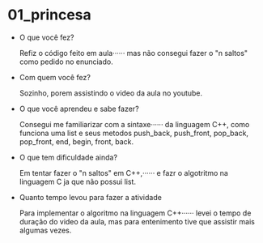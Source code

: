 # 01_princesa

* O que você fez?
	<p>Refiz o código feito em aula······
	mas não consegui fazer o "n saltos" 
	como pedido no enunciado.</p>

* Com quem você fez?
	<p>Sozinho, porem assistindo o video da aula
	no youtube.</p>

* O que você aprendeu e sabe fazer?
	<p>Consegui me familiarizar com a sintaxe······
	da linguagem C++, como funciona uma list
	e seus metodos push_back, push_front, pop_back,
	pop_front, end, begin, front, back.</p>

* O que tem dificuldade ainda?
	<p>Em tentar fazer o "n saltos" em C++,······
	e fazr o algotritmo na linguagem C ja que não 
	possui list.</p>

* Quanto tempo levou para fazer a atividade
	<p>Para implementar o algoritmo na linguagem C++······
	levei o tempo de duração do video da aula, mas
	para entenimento tive que assistir mais algumas vezes.</p>
	
